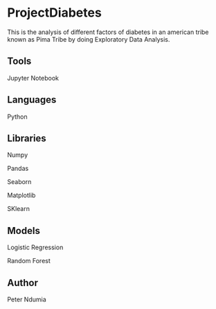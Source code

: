 ﻿# ProjectDiabetes
This is the analysis of different factors of diabetes in an american tribe known as Pima Tribe by doing Exploratory Data Analysis.

## Tools

Jupyter Notebook

## Languages

Python

## Libraries

Numpy

Pandas

Seaborn

Matplotlib

SKlearn

## Models

Logistic Regression

Random Forest

## Author

Peter Ndumia


